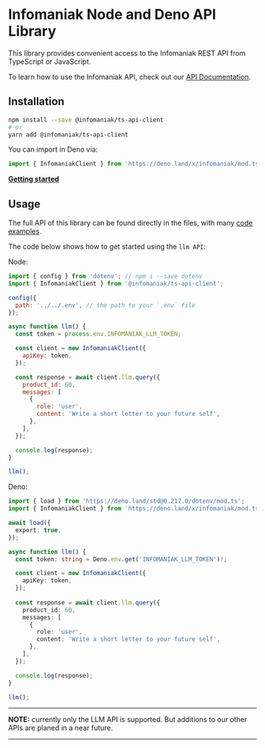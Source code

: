 # Infomaniak Node and Deno API Library

This library provides convenient access to the Infomaniak REST API from TypeScript or JavaScript.

To learn how to use the Infomaniak API, check out our [API Documentation](https://developer.infomaniak.com/getting-started).

## Installation

```bash
npm install --save @infomaniak/ts-api-client
# or
yarn add @infomaniak/ts-api-client
```

You can import in Deno via:

```ts
import { InfomaniakClient } from 'https://deno.land/x/infomaniak/mod.ts';
```

**[Getting started](./tutorials/getting-started.md)**

## Usage

The full API of this library can be found directly in the files, with many [code examples](./examples).

The code below shows how to get started using the `llm API`:

Node:

```js
import { config } from 'dotenv'; // npm i --save dotenv
import { InfomaniakClient } from '@infomaniak/ts-api-client';

config({
  path: '../../.env', // the path to your `.env` file
});

async function llm() {
  const token = process.env.INFOMANIAK_LLM_TOKEN;

  const client = new InfomaniakClient({
    apiKey: token,
  });

  const response = await client.llm.query({
    product_id: 60,
    messages: [
      {
        role: 'user',
        content: 'Write a short letter to your future self',
      },
    ],
  });

  console.log(response);
}

llm();
```

Deno:

```ts
import { load } from 'https://deno.land/std@0.217.0/dotenv/mod.ts';
import { InfomaniakClient } from 'https://deno.land/x/infomaniak/mod.ts';

await load({
  export: true,
});

async function llm() {
  const token: string = Deno.env.get('INFOMANIAK_LLM_TOKEN')!;

  const client = new InfomaniakClient({
    apiKey: token,
  });
  
  const response = await client.llm.query({
    product_id: 60,
    messages: [
      {
        role: 'user',
        content: 'Write a short letter to your future self',
      },
    ],
  });

  console.log(response);
}

llm();
```

---

**NOTE:** currently only the LLM API is supported. But additions to our other APIs are planed in a near future.

---
